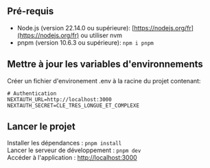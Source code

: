 ## Pré-requis

- Node.js (version 22.14.0 ou supérieure): [https://nodejs.org/fr](https://nodejs.org/fr) ou utiliser nvm
- pnpm (version 10.6.3 ou supérieure): `npm i pnpm`

## Mettre à jour les variables d'environnements

Créer un fichier d'environement .env à la racine du projet contenant:

```dotenv
# Authentication
NEXTAUTH_URL=http://localhost:3000
NEXTAUTH_SECRET=CLE_TRES_LONGUE_ET_COMPLEXE
```

## Lancer le projet

Installer les dépendances : `pnpm install`\
Lancer le serveur de développement : `pnpm dev`\
Accéder à l'application : [http://localhost:3000](http://localhost:3000)